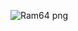 ![Ram64 png](https://github.com/Vamshix57/Project-3.1/assets/143504447/b91e530f-94da-4634-a69d-69d374ae8fc5)
